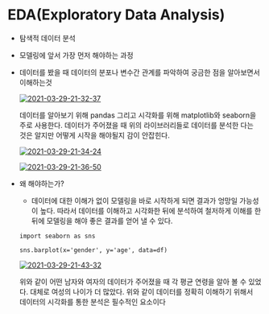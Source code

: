 # EDA(Exploratory Data Analysis)

- 탐색적 데이터 분석

- 모델링에 앞서 가장 먼저 해야하는 과정

- 데이터를 봤을 때 데이터의 분포나 변수간 관계를 파악하여 궁금한 점을 알아보면서 이해하는것

  <a href="https://ibb.co/Tvp33h8"><img src="https://i.ibb.co/JB0JJk7/2021-03-29-21-32-37.png" alt="2021-03-29-21-32-37" border="0"></a>

  데이터를 알아보기 위해 pandas 그리고 시각화를 위해 matplotlib와 seaborn을 주로 사용한다. 데이터가 주어졌을 때 위의 라이브러리들로 데이터를 분석한 다는 것은 알지만 어떻게 시작을 해야될지 감이 안잡힌다.

  <a href="https://ibb.co/kmS72Ph"><img src="https://i.ibb.co/1zmgG49/2021-03-29-21-34-24.png" alt="2021-03-29-21-34-24" border="0"></a>

  <a href="https://ibb.co/7rcjms2"><img src="https://i.ibb.co/dk9jY8G/2021-03-29-21-36-50.png" alt="2021-03-29-21-36-50" border="0"></a>

- 왜 해야하는가?

  - 데이터에 대한 이해가 없이 모델링을 바로 시작하게 되면 결과가 엉망일 가능성이 높다. 따라서 데이터를 이해하고 시각화한 뒤에 분석하여 철저하게 이해를 한 뒤에 모델링을 해야 좋은 결과를 얻어 낼 수 있다.

  ```
  import seaborn as sns
  
  sns.barplot(x='gender', y='age', data=df)
  ```

  <a href="https://imgbb.com/"><img src="https://i.ibb.co/DYrvKhF/2021-03-29-21-43-32.png" alt="2021-03-29-21-43-32" border="0"></a>

  위와 같이 어떤 남자와 여자의 데이터가 주어졌을 때 각 평균 연령을 알아 볼 수 있었다. 대체로 여성의 나이가 더 많았다. 위와 같이 데이터를 정확히 이해하기 위해서 데이터의 시각화를 통한 분석은 필수적인 요소이다

